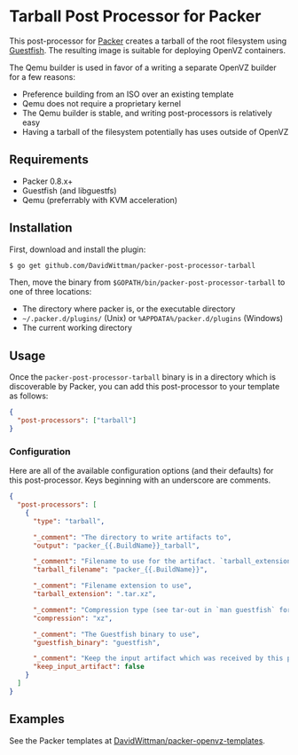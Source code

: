 # Tarball Post Processor for Packer

This post-processor for [Packer](https://packer.io) creates a tarball of the root filesystem using [Guestfish](http://libguestfs.org/guestfish.1.html). The resulting image is suitable for deploying OpenVZ containers.

The Qemu builder is used in favor of a writing a separate OpenVZ builder for a few reasons:

 - Preference building from an ISO over an existing template
 - Qemu does not require a proprietary kernel
 - The Qemu builder is stable, and writing post-processors is relatively easy
 - Having a tarball of the filesystem potentially has uses outside of OpenVZ

## Requirements

 - Packer 0.8.x+
 - Guestfish (and libguestfs)
 - Qemu (preferrably with KVM acceleration)

## Installation

First, download and install the plugin:

``` bash
$ go get github.com/DavidWittman/packer-post-processor-tarball
```

Then, move the binary from `$GOPATH/bin/packer-post-processor-tarball` to one of three locations:

 - The directory where packer is, or the executable directory
 - `~/.packer.d/plugins/` (Unix) or `%APPDATA%/packer.d/plugins` (Windows)
 - The current working directory

## Usage

Once the `packer-post-processor-tarball` binary is in a directory which is discoverable by Packer, you can add this post-processor to your template as follows:

``` json
{
  "post-processors": ["tarball"]
}
```

### Configuration

Here are all of the available configuration options (and their defaults) for this post-processor. Keys beginning with an underscore are comments.

``` json
{
  "post-processors": [
    {
      "type": "tarball",

      "_comment": "The directory to write artifacts to",
      "output": "packer_{{.BuildName}}_tarball",

      "_comment": "Filename to use for the artifact. `tarball_extension` will be appended to the end",
      "tarball_filename": "packer_{{.BuildName}}",

      "_comment": "Filename extension to use",
      "tarball_extension": ".tar.xz",

      "_comment": "Compression type (see tar-out in `man guestfish` for supported types)",
      "compression": "xz",

      "_comment": "The Guestfish binary to use",
      "guestfish_binary": "guestfish",

      "_comment": "Keep the input artifact which was received by this post-processor",
      "keep_input_artifact": false
    }
  ]
}
```

## Examples

See the Packer templates at [DavidWittman/packer-openvz-templates](https://github.com/DavidWittman/packer-openvz-templates).
